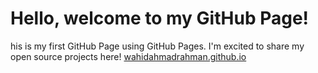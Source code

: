 # Hello, welcome to my GitHub Page!
his is my first GitHub Page using GitHub Pages. I'm excited to share my open source projects here! [wahidahmadrahman.github.io](https://wahidahmadrahman.github.io)
